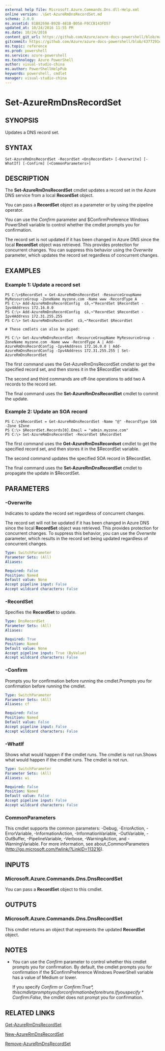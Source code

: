 ```yaml
---
external help file: Microsoft.Azure.Commands.Dns.dll-Help.xml
online version: .\Get-AzureRmDnsRecordSet.md
schema: 2.0.0
ms.assetid: 81B8269A-B92B-481B-B05A-F0CCB143FD57
updated_at: 10/24/2016 11:55 PM
ms.date: 10/24/2016
content_git_url: https://github.com/Azure/azure-docs-powershell/blob/master/azureps-cmdlets-docs/ResourceManager/AzureRM.DNS/v2.1.0/Set-AzureRmDnsRecordSet.md
gitcommit: https://github.com/Azure/azure-docs-powershell/blob/4377291ee360e58e2c1c5d644155daf6a0279055/azureps-cmdlets-docs/ResourceManager/AzureRM.DNS/v2.1.0/Set-AzureRmDnsRecordSet.md
ms.topic: reference
ms.prod: powershell
ms.service: azure-powershell
ms.technology: Azure PowerShell
author: visual-studio-china
ms.author: PowerShellHelpPub
keywords: powershell, cmdlet
manager: visual-studio-china
---
```


# Set-AzureRmDnsRecordSet

## SYNOPSIS
Updates a DNS record set.

## SYNTAX

```
Set-AzureRmDnsRecordSet -RecordSet <DnsRecordSet> [-Overwrite] [-WhatIf] [-Confirm] [<CommonParameters>]
```

## DESCRIPTION
The **Set-AzureRmDnsRecordSet** cmdlet updates a record set in the Azure DNS service from a local **RecordSet** object.

You can pass a **RecordSet** object as a parameter or by using the pipeline operator.

You can use the *Confirm* parameter and $ConfirmPreference Windows PowerShell variable to control whether the cmdlet prompts you for confirmation.

The record set is not updated if it has been changed in Azure DNS since the local **RecordSet** object was retrieved.
This provides protection for concurrent changes.
You can suppress this behavior using the *Overwrite* parameter, which updates the record set regardless of concurrent changes.

## EXAMPLES

### Example 1: Update a record set
```
PS C:\>$RecordSet = Get-AzureRmDnsRecordSet -ResourceGroupName MyResourceGroup -ZoneName myzone.com -Name www -RecordType A
PS C:\> Add-AzureRmDnsRecordConfig  ¢â‚¬"RecordSet $RecordSet -Ipv4Address 172.16.0.0
PS C:\> Add-AzureRmDnsRecordConfig  ¢â‚¬"RecordSet $RecordSet -Ipv4Address 172.31.255.255
PS C:\> Set-AzureRmDnsRecordSet  ¢â‚¬"RecordSet $RecordSet

# These cmdlets can also be piped: 

PS C:\> Get-AzureRmDnsRecordSet -ResourceGroupName MyResourceGroup -ZoneName myzone.com -Name www -RecordType A | Add-AzureRmDnsRecordConfig -Ipv4Address 172.16.0.0 | Add-AzureRmDnsRecordConfig -Ipv4Address 172.31.255.255 | Set-AzureRmDnsRecordSet
```

The first command uses the Get-AzureRmDnsRecordSet cmdlet to get the specified record set, and then stores it in the $RecordSet variable.

The second and third commands are off-line operations to add two A records to the record set.

The final command uses the **Set-AzureRmDnsRecordSet** cmdlet to commit the update.

### Example 2: Update an SOA record
```
PS C:\>$RecordSet = Get-AzureRmDnsRecordSet -Name "@" -RecordType SOA -Zone $Zone 
PS C:\> $RecordSet.Records[0].Email = "admin.myzone.com"
PS C:\> Set-AzureRmDnsRecordSet -RecordSet $RecordSet
```

The first command uses the **Get-AzureRmDnsRecordset** cmdlet to get the specified record set, and then stores it in the $RecordSet variable.

The second command updates the specified SOA record in $RecordSet.

The final command uses the **Set-AzureRmDnsRecordSet** cmdlet to propagate the update in $RecordSet.

## PARAMETERS

### -Overwrite
Indicates to update the record set regardless of concurrent changes.

The record set will not be updated if it has been changed in Azure DNS since the local **RecordSet** object was retrieved.
This provides protection for concurrent changes.
To suppress this behavior, you can use the *Overwrite* parameter, which results in the record set being updated regardless of concurrent changes.

```yaml
Type: SwitchParameter
Parameter Sets: (All)
Aliases: 

Required: False
Position: Named
Default value: None
Accept pipeline input: False
Accept wildcard characters: False
```

### -RecordSet
Specifies the **RecordSet** to update.

```yaml
Type: DnsRecordSet
Parameter Sets: (All)
Aliases: 

Required: True
Position: Named
Default value: None
Accept pipeline input: True (ByValue)
Accept wildcard characters: False
```

### -Confirm
Prompts you for confirmation before running the cmdlet.Prompts you for confirmation before running the cmdlet.

```yaml
Type: SwitchParameter
Parameter Sets: (All)
Aliases: cf

Required: False
Position: Named
Default value: False
Accept pipeline input: False
Accept wildcard characters: False
```

### -WhatIf
Shows what would happen if the cmdlet runs.
The cmdlet is not run.Shows what would happen if the cmdlet runs.
The cmdlet is not run.

```yaml
Type: SwitchParameter
Parameter Sets: (All)
Aliases: wi

Required: False
Position: Named
Default value: False
Accept pipeline input: False
Accept wildcard characters: False
```

### CommonParameters
This cmdlet supports the common parameters: -Debug, -ErrorAction, -ErrorVariable, -InformationAction, -InformationVariable, -OutVariable, -OutBuffer, -PipelineVariable, -Verbose, -WarningAction, and -WarningVariable. For more information, see about_CommonParameters (http://go.microsoft.com/fwlink/?LinkID=113216).

## INPUTS

### Microsoft.Azure.Commands.Dns.DnsRecordSet
You can pass a **RecordSet** object to this cmdlet.

## OUTPUTS

### Microsoft.Azure.Commands.Dns.DnsRecordSet
This cmdlet returns an object that represents the updated **RecordSet** object.

## NOTES
* You can use the *Confirm* parameter to control whether this cmdlet prompts you for confirmation. By default, the cmdlet prompts you for confirmation if the $ConfirmPreference Windows PowerShell variable has a value of Medium or lower.

  If you specify *Confirm* or *Confirm:$True*, this cmdlet prompts you for confirmation before it runs.
If you specify *Confirm:$False*, the cmdlet does not prompt you for confirmation.

## RELATED LINKS

[Get-AzureRmDnsRecordSet](xref:ResourceManager/AzureRM.DNS/v2.1.0/Get-AzureRmDnsRecordSet.md)

[New-AzureRmDnsRecordSet](xref:ResourceManager/AzureRM.DNS/v2.1.0/New-AzureRmDnsRecordSet.md)

[Remove-AzureRmDnsRecordSet](xref:ResourceManager/AzureRM.DNS/v2.1.0/Remove-AzureRmDnsRecordSet.md)


